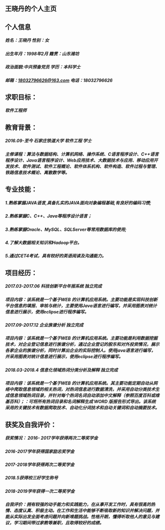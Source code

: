 ## 王晓丹的个人主页


## 个人信息
##### 姓名：王晓丹                    性别：女
##### 出生年月：1998年2月             籍贯：山东潍坊
##### 政治面貌:中共预备党员            学历：本科学士
##### 邮箱：18032796626@163.com       电话：18032796626

## 求职目标：
##### 软件工程师

## 教育背景：
##### 2016.09-至今       石家庄铁道大学         软件工程            学士
##### 主修课程：算法与数据结构、计算机网络、操作系统、C语言程序设计、C++语言程序设计、Java语言程序设计、Web应用技术、大数据技术与应用、移动应用开发技术、软件测试、软件工程概论、软件体系机构、软件构造、软件过程与管理、铁路信息技术概论、离散数学等。                         

## 专业技能：
##### 1.熟练掌握JAVA语言,具备扎实的JAVA面向对象编程基础,有良好的编码习惯;
##### 2.熟练掌握C、C++、Java等程序设计语言；
##### 3.熟练掌握Oracle、MySQL、SQLServer等常用数据库的使用;
##### 4.了解大数据相关知识和Hadoop平台。
##### 5.通过CET4考试，具有较好的英语阅读及沟通能力。

## 项目经历：
##### 2017.03-2017.06      科技创新平台年报系统        独立完成
##### 项目内容：该系统是一个基于WEB 的计算机应用系统。主要功能是实现科技创新平台信息的填报、审核与统计，主要使用Java语言进行编写，并采用图表对统计信息进行展示，使用eclipse进行程序编写。
##### 2017.09-2017.12          企业族谱分析                   独立完成
##### 项目内容：该系统是一个基于WEB 的计算机应用系统。主要功能是利用数据挖掘技术，对企业登记信息进行族谱分析，通过企业登记的股东和对外投资情况，展示各家企业的族谱分析，同时计算出企业的实际控制人。使用java语言进行编写，并采用图表对统计信息进行展示，使用eclipse进行程序编写。
##### 2018.03-2018.4      信息化领域热词分类分析及解释       独立完成
##### 项目内容：该系统是一个基于WEB 的计算机应用系统。其主要功能定期自动从网络中爬取信息领域的相关热词，对热词信息进行数据清洗，并采用自动分类技术生成信息领域热词目录，并针对每个热词名词自动添加中文解释（参照百度百科或维基百科）；：可将所有热词目录和名词解释生成 WORD 版报告形式导出。该系统采用的关键技术有数据爬取技术、自动化分词技术和自动关键词和自动摘要技术。


## 获奖及自我评价：
##### 获奖情况： 2016- 2017学年获得两次二等奖学金
#####            2016-2017学年获得国家励志奖学金
#####            2017-2018学年获得两次二等奖学金
#####            2018.5获得校三好学生称号
#####            2018-2019学年获得一次二等奖学金
##### 自我评价：拥有较强的动手能力和实践能力，在从事开发工作时，具有很高的热情、态度认真、积极主动。在工作和生活中能够不断吸取新的知识并解决问题，并能从实际出发全面考虑问题并向新难题挑战。性格开朗，懂得听取他人的意见与建议，学习期间带过家教等兼职，且取得较好的成绩。

